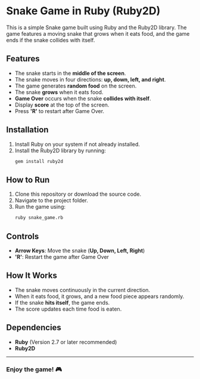 # Snake Game in Ruby (Ruby2D)

This is a simple Snake game built using Ruby and the Ruby2D library. The game features a moving snake that grows when it eats food, and the game ends if the snake collides with itself.

## Features

- The snake starts in the **middle of the screen**.
- The snake moves in four directions: **up, down, left, and right**.
- The game generates **random food** on the screen.
- The snake **grows** when it eats food.
- **Game Over** occurs when the snake **collides with itself**.
- Display **score** at the top of the screen.
- Press **'R'** to restart after Game Over.

## Installation

1. Install Ruby on your system if not already installed.
2. Install the Ruby2D library by running:
   ```sh
   gem install ruby2d
   ```

## How to Run

1. Clone this repository or download the source code.
2. Navigate to the project folder.
3. Run the game using:
   ```sh
   ruby snake_game.rb
   ```

## Controls

- **Arrow Keys**: Move the snake (**Up, Down, Left, Right**)
- **'R'**: Restart the game after Game Over

## How It Works

- The snake moves continuously in the current direction.
- When it eats food, it grows, and a new food piece appears randomly.
- If the snake **hits itself**, the game ends.
- The score updates each time food is eaten.

## Dependencies

- **Ruby** (Version 2.7 or later recommended)
- **Ruby2D**

---

### Enjoy the game! 🎮